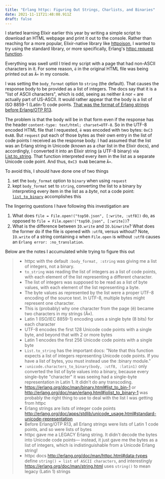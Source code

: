 ```yaml
---
title: "Erlang httpc: Figuring Out Strings, Charlists, and Binaries"
date: 2021-11-11T21:48:08.911Z
draft: false
---
```

I started learning Elixir earlier this year by writing a simple script to download an HTML webpage and print it out to the console. Rather than reaching for a more popular, Elixir-native library like [httpoison](https://github.com/edgurgel/httpoison), I wanted to try using the standard library, or more specifically, Erlang's [httpc request function](https://www.erlang.org/doc/man/httpc.html#request-1). 

Everything was swell until I tried my script with a page that had non-ASCII characters in it. For some reason, `ë` in the original HTML file was being printed out as `Ã«` in my console. 

I was setting the `body_format` option to `string` (the default). That causes the response body to be provided as a list of integers. The docs say that it is a "list of ASCII characters", which is odd, seeing as neither `Ã` nor `«` are actually part of US-ASCII. It would rather appear that the body is a list of ISO 8859-1 (Latin-1) code points. [That was the format of Erlang strings before Erlang/OTP R13](https://www.erlang.org/doc/apps/stdlib/unicode_usage.html#standard-unicode-representation). 

The problem is that the body will be in that form even if the response has the header `content-type: text/html; charset=UTF-8`. So in the UTF-8 encoded HTML file that I requested, `ë` was encoded with two bytes: `0xC3 0xAB`. But `request` put each of those bytes as their own entry in the list of code points I received as the response body. I had assumed that the list was an Erlang string in Unicode (known as a char list in the Elixir docs), and accordingly, I converted it into an Elixir string (a UTF-8 binary) via [List.to_string](https://hexdocs.pm/elixir/1.12/List.html#to_string/1). That function interpreted every item in the list as a separate Unicode code point. And thus, `0xC3 0xAB` became `Ã«`.

To avoid this, I should have done one of two things

1. set the `body_format` option to `binary` when using `request`
2. kept `body_format` set to `string`, converting the list to a binary by interpreting every item in the list as a *byte*, not a code point: [`list_to_binary`](https://www.erlang.org/doc/man/erlang.html#list_to_binary-1) accomplishes this

The lingering questions I have following this investigation are

1. What does `file = File.open!("top50.json", [:write, :utf8])` do, as opposed to `file = File.open!("top50.json", [:write])`?
2. What is the difference between `IO.write` and `IO.binwrite`? What does the former do if the file is opened with `:utf8`, versus without? Note, `IO.write` of a string containing `ë` when `File.open` is without `:utf8` causes an `Erlang error: :no_translation`.

Below are the notes I accumulated while trying to figure this out

> * httpc with the default `:body_format, :string` was giving me a list of integers, not a binary.
> * `to_string` was reading the list of integers as a list of code points, with each element of the list representing a different character. 
> * The list of integers was supposed to be read as a list of byte values, with each element of the list representing a byte. 
> * The byte values as represented by the list were a proper UTF-8 encoding of the source text. In UTF-8, multiple bytes might represent one character.
> * This is (probably) why one character from the page (ë) became two characters in my strings (Ã«).
> * Latin 1 (ISO/IEC 8859-1) encoding uses a single byte (8 bits) for each character
> * UTF-8 encodes the first 128 Unicode code points with a single byte, and beyond that with 2 or more bytes
> * Latin 1 encodes the first 256 Unicode code points with a single byte
> * `List.to_string` has the important docs: "Note that this function expects a list of integers representing Unicode code points. If you have a list of bytes, you must instead use the :binary module."
> * `:unicode.characters_to_binary(body, :utf8, :latin1)` only converted the list of byte values into a binary, because every single-byte "character" it was seeing had a single-byte representation in Latin 1. It didn't do any transcoding. 
> * https://erlang.org/doc/man/binary.html#list_to_bin-1 or http://erlang.org/doc/man/erlang.html#iolist_to_binary-1 was probably the right thing to use to deal with the list I was getting from httpc
> * Erlang strings are lists of integer code points http://erlang.org/doc/apps/stdlib/unicode_usage.html#standard-unicode-representation
> * Before Erlang/OTP R13, all Erlang strings were lists of Latin 1 code points, and so were lists of bytes
> * httpc gave me a LEGACY Erlang string. It didn't decode the bytes into Unicode code points— instead, it just gave me the bytes as a list of integers, which is indistinguishable from a Unicode Erlang string!
> * httpc docs http://erlang.org/doc/man/httpc.html#data-types define `string() = list of ASCII characters`, and interestingly https://erlang.org/doc/man/string.html uses `string()` to mean legacy (Latin 1) strings